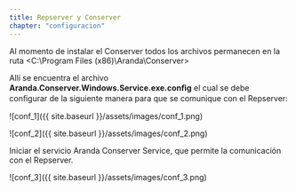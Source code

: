 ```yaml
---
title: Repserver y Conserver
chapter: "configuracion"
---
```


Al momento de instalar el Conserver todos los archivos permanecen en la ruta
<C:\Program Files (x86)\Aranda\Conserver>  
>  

Allí se encuentra el archivo **Aranda.Conserver.Windows.Service.exe.conﬁg** el cual se debe conﬁgurar de la siguiente manera para que se comunique con el Repserver:


![conf_1]({{ site.baseurl }}/assets/images/conf_1.png)


![conf_2]({{ site.baseurl }}/assets/images/conf_2.png)


Iniciar el servicio Aranda Conserver Service, que permite la comunicación con el Repserver.


![conf_3]({{ site.baseurl }}/assets/images/conf_3.png)
